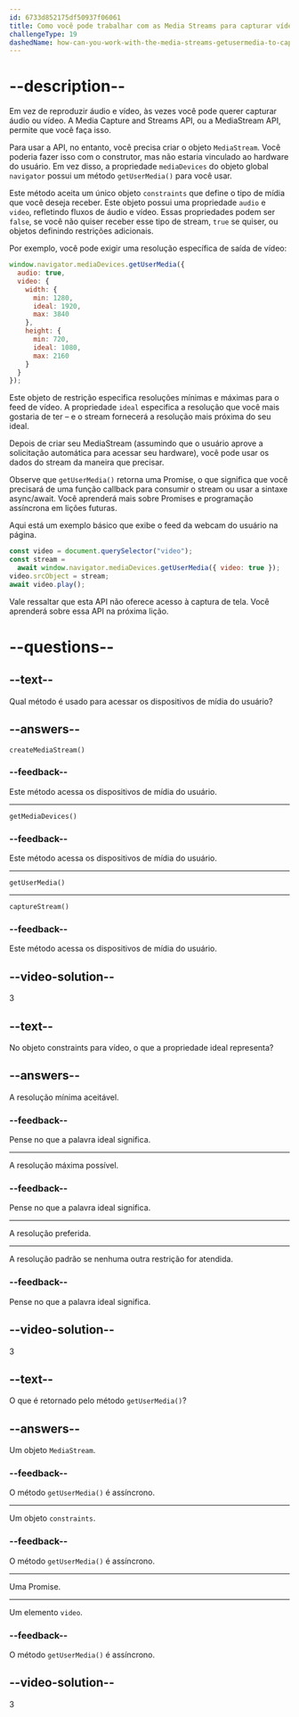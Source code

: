 ```yaml
---
id: 6733d852175df50937f06061
title: Como você pode trabalhar com as Media Streams para capturar vídeo e áudio de um dispositivo local?
challengeType: 19
dashedName: how-can-you-work-with-the-media-streams-getusermedia-to-capture-video-and-audio-from-a-local-device
---
```


# --description--

Em vez de reproduzir áudio e vídeo, às vezes você pode querer capturar áudio ou vídeo. A Media Capture and Streams API, ou a MediaStream API, permite que você faça isso.

Para usar a API, no entanto, você precisa criar o objeto `MediaStream`. Você poderia fazer isso com o construtor, mas não estaria vinculado ao hardware do usuário. Em vez disso, a propriedade `mediaDevices` do objeto global `navigator` possui um método `getUserMedia()` para você usar.

Este método aceita um único objeto `constraints` que define o tipo de mídia que você deseja receber. Este objeto possui uma propriedade `audio` e `video`, refletindo fluxos de áudio e vídeo. Essas propriedades podem ser `false`, se você não quiser receber esse tipo de stream, `true` se quiser, ou objetos definindo restrições adicionais.

Por exemplo, você pode exigir uma resolução específica de saída de vídeo:

```js
window.navigator.mediaDevices.getUserMedia({
  audio: true,
  video: {
    width: {
      min: 1280,
      ideal: 1920,
      max: 3840
    },
    height: {
      min: 720,
      ideal: 1080,
      max: 2160
    }
  }
});
```

Este objeto de restrição especifica resoluções mínimas e máximas para o feed de vídeo. A propriedade `ideal` especifica a resolução que você mais gostaria de ter – e o stream fornecerá a resolução mais próxima do seu ideal.

Depois de criar seu MediaStream (assumindo que o usuário aprove a solicitação automática para acessar seu hardware), você pode usar os dados do stream da maneira que precisar.

Observe que `getUserMedia()` retorna uma Promise, o que significa que você precisará de uma função callback para consumir o stream ou usar a sintaxe async/await. Você aprenderá mais sobre Promises e programação assíncrona em lições futuras. 

Aqui está um exemplo básico que exibe o feed da webcam do usuário na página.

```js
const video = document.querySelector("video");
const stream =
  await window.navigator.mediaDevices.getUserMedia({ video: true });
video.srcObject = stream;
await video.play();
```

Vale ressaltar que esta API não oferece acesso à captura de tela. Você aprenderá sobre essa API na próxima lição.

# --questions--

## --text--

Qual método é usado para acessar os dispositivos de mídia do usuário?

## --answers--

`createMediaStream()`

### --feedback--

Este método acessa os dispositivos de mídia do usuário.

---

`getMediaDevices()`

### --feedback--

Este método acessa os dispositivos de mídia do usuário.

---

`getUserMedia()`

---

`captureStream()`

### --feedback--

Este método acessa os dispositivos de mídia do usuário.

## --video-solution--

3

## --text--

No objeto constraints para vídeo, o que a propriedade ideal representa?

## --answers--

A resolução mínima aceitável.

### --feedback--

Pense no que a palavra ideal significa.

---

A resolução máxima possível.

### --feedback--

Pense no que a palavra ideal significa.

---

A resolução preferida.

---

A resolução padrão se nenhuma outra restrição for atendida.

### --feedback--

Pense no que a palavra ideal significa.

## --video-solution--

3

## --text--

O que é retornado pelo método `getUserMedia()`?

## --answers--

Um objeto `MediaStream`.

### --feedback--

O método `getUserMedia()` é assíncrono.

---

Um objeto `constraints`.

### --feedback--

O método `getUserMedia()` é assíncrono.

---

Uma Promise.

---

Um elemento `video`.

### --feedback--

O método `getUserMedia()` é assíncrono.

## --video-solution--

3

